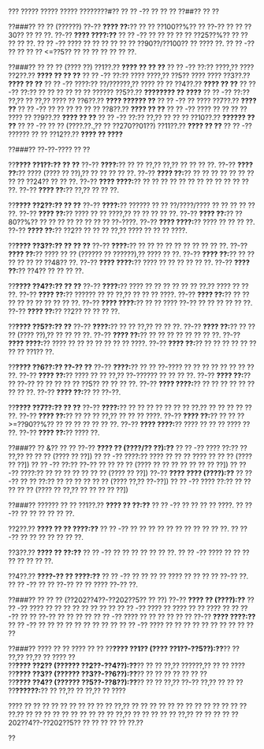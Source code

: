??? ????? ????? ????? ????????#?? ?? ?? -?? ?? ?? ??
??##?? ?? ??

??###?? ?? ?? (??????)
??-?? **???? ??:**?? ?? ?? ??100??%?? ?? ??-?? ?? ?? ??30?? ?? ?? ??.
??-?? **???? ????:??**
?? ?? -?? ?? ?? ?? ?? ?? ??25??%?? ?? ?? ?? ?? ??.
?? ?? -?? ???? ?? ?? ?? ?? ?? ?? ??90??/??100?? ?? ???? ??.
?? ?? -?? ?? ?? ?? ?? <=??5?? ?? ?? ?? ?? ?? ?? ??.

??###?? ?? ?? ?? (???? ??)
??1??.?? **???? ?? ?? ??**
??  ?? -?? ??:?? ????,?? ????
??2??.?? **???? ?? ?? ??**
??  ?? -?? ??:?? ???? ????,?? ??5?? ???? ????
??3??.?? **???? ?? ??**
??  ?? -?? ????:?? ??/??????,?? ???? ?? ??
??4??.?? **???? ?? ??**
??  ?? -?? ??:?? ?? ?? ?? ?? ?? ?? ??????
??5??.?? **???????? ?? ????**
??  ?? -?? ??:?? ??,?? ?? ??,?? ???? ??
??6??.?? **???? ?????? ??**
??  ?? -?? ?? ????
??7??.?? **???? ??**
??  ?? -?? ?? ?? ?? ?? ?? ??
??8??.?? **???? ?? ??**
??  ?? -?? ???? ?? ?? ?? ?? ???? ??
??9??.?? **???? ?? ??**
??  ?? -?? ??:?? ??,?? ?? ?? ??
??10??.?? **?????? ?? ??**
??   ?? -?? ?? ?? (????.??.,?? ?? ??270??01??)
??11??.?? **???? ?? ??**
??   ?? -?? ?????? ?? ??
??12??.?? **???? ?? ????**

??###?? ??-??-???? ?? ??

??**???? ??1??:?? ?? ??**
??-?? **????:**?? ?? ?? ??,?? ??,?? ?? ?? ?? ??.
??-?? **???? ??:**?? ???? (???? ?? ??),?? ?? ?? ?? ?? ??.
??-?? **???? ??:**?? ?? ?? ?? ?? ?? ?? ?? ?? ?? ??24?? ?? ?? ??.
??-?? **???? ????:**?? ?? ?? ?? ?? ?? ?? ?? ?? ?? ?? ?? ?? ??.
??-?? **???? ??:**?? ??,?? ?? ?? ??.

??**???? ??2??:?? ?? ??**
??-?? **????:**?? ?????? ?? ?? ??/????/???? ?? ?? ?? ?? ?? ??.
??-?? **???? ??:**?? ???? ?? ?? ????,?? ?? ?? ?? ?? ??.
??-?? **???? ??:**?? ??80??%?? ?? ?? ?? ?? ?? ?? ?? ?? ??-????.
??-?? **???? ????:**?? ???? ?? ?? ?? ??.
??-?? **???? ??:**?? ??2?? ?? ?? ?? ??,?? ???? ?? ?? ?? ????.

??**???? ??3??:?? ?? ?? ??**
??-?? **????:**?? ?? ?? ?? ?? ?? ?? ?? ?? ?? ??.
??-?? **???? ??:**?? ???? ?? ?? (?????? ?? ??????),?? ???? ?? ??.
??-?? **???? ??:**?? ?? ?? ?? ?? ?? ?? ??48?? ??.
??-?? **???? ????:**?? ???? ?? ?? ?? ?? ?? ??.
??-?? **???? ??:**?? ??4?? ?? ?? ?? ??.

??**???? ??4??:?? ?? ??**
??-?? **????:**?? ???? ?? ?? ?? ?? ?? ?? ??.?? ???? ?? ?? ??.
??-?? **???? ??:**?? ?????? ?? ?? ??,?? ?? ?? ?? ????.
??-?? **???? ??:**?? ?? ?? ?? ?? ?? ?? ?? ?? ?? ??.
??-?? **???? ????:**?? ?? ?? ???? ??-?? ?? ?? ?? ?? ?? ??.
??-?? **???? ??:**?? ??2?? ?? ?? ?? ??.

??**???? ??5??:?? ??**
??-?? **????:**?? ?? ?? ??,?? ?? ?? ??.
??-?? **???? ??:**?? ?? ?? ?? (???? ??),?? ?? ?? ?? ??.
??-?? **???? ??:**?? ?? ?? ?? ?? ?? ?? ?? ??.
??-?? **???? ????:**?? ???? ?? ?? ?? ?? ?? ?? ?? ????.
??-?? **???? ??:**?? ?? ?? ?? ?? ?? ?? ?? ?? ??1?? ??.

??**???? ??6??:?? ??-?? ??**
??-?? **????:**?? ?? ?? ??-???? ?? ?? ?? ?? ?? ?? ?? ?? ??.
??-?? **???? ??:**?? ???? ?? ?? ??,?? ??-?????? ?? ?? ?? ??.
??-?? **???? ??:**?? ?? ??-?? ?? ?? ?? ?? ?? ??5?? ?? ?? ?? ??.
??-?? **???? ????:**?? ?? ?? ?? ?? ?? ?? ?? ?? ??.
??-?? **???? ??:**?? ?? ??-??.

??**???? ??7??:?? ?? ??**
??-?? **????:**?? ?? ?? ?? ?? ?? ?? ?? ??.?? ?? ?? ?? ?? ?? ??.
??-?? **???? ??:**?? ?? ?? ?? ??,?? ?? ?? ?? ????.
??-?? **???? ??:**?? ?? ?? ?? >=??90??%?? ?? ?? ?? ?? ?? ?? ??.
??-?? **???? ????:**?? ???? ?? ?? ?? ???? ?? ??.
??-?? **???? ??:**?? ???? ??.

??###?? ?? &?? ?? ??
??-?? **???? ?? (????/?? ??):??**
?? ?? -?? ???? ??:?? ?? ??,?? ?? ?? ?? (???? ?? ??])
?? ?? -?? ????:?? ???? ?? ?? ?? ???? ?? ?? ?? (???? ?? ??])
?? ?? -?? ??:?? ??-?? ?? ?? ?? ?? (???? ?? ?? ?? ?? ?? ?? ?? ??])
?? ?? -?? ????:?? ?? ?? ?? ?? ?? ?? ?? (???? ?? ??])
??-?? **???? ???? (????):??**
?? ?? -?? ?? ?? ??:?? ?? ?? ?? ?? ?? ?? (???? ??,?? ??-??])
?? ?? -?? ???? ??:?? ?? ?? ?? ?? ?? (???? ?? ??,?? ?? ?? ?? ?? ??])

??###?? ?????? ?? ??
??1??.?? **???? ?? ??:??**
??  ?? -?? ?? ?? ?? ?? ????.
??  ?? -?? ?? ?? ?? ?? ?? ??.

??2??.?? **???? ?? ?? ????:??**
??  ?? -?? ?? ?? ?? ?? ?? ?? ?? ?? ?? ?? ??.
??  ?? -?? ?? ?? ?? ?? ?? ?? ??.

??3??.?? **???? ?? ??:??**
??  ?? -?? ?? ?? ?? ?? ?? ?? ??.
??  ?? -?? ???? ?? ?? ?? ?? ?? ?? ?? ??.

??4??.?? **????-?? ?? ????:??**
??  ?? -?? ?? ?? ?? ?? ???? ?? ?? ?? ?? ??-?? ??.
??  ?? -?? ?? ?? ??-?? ?? ?? ???? ??-?? ??.

??###?? ?? ?? ?? (??202??4??-??202??5?? ?? ??)
??-?? **???? ?? (????):??**
?? ?? -?? ???? ?? ?? ?? ?? ?? ?? ?? ??
?? ?? -?? ???? ?? ???? ?? ?? ???? ??
?? ?? -?? ?? ?? ??-?? ?? ?? ?? ??
?? ?? -?? ???? ?? ?? ?? ?? ?? ??
??-?? **???? ????:??**
?? ?? -?? ?? ?? ?? ?? ?? ?? ?? ?? ??
?? ?? -?? ???? ?? ?? ?? ?? ?? ?? ?? ?? ?? ?? ??

??###?? ???? ?? ?? ???? ?? ??
??**???? ??1?? (???? ??1??-??5??):??**?? ?? ??,?? ??,?? ?? ???? ??  
??**???? ??2?? (?????? ??2??-??4??):??**?? ?? ?? ??,?? ??????,?? ?? ?? ????  
??**???? ??3?? (?????? ??3??-??6??):??**?? ?? ?? ?? ?? ?? ?? ??  
??**???? ??4?? (?????? ??5??-??8??):??**?? ?? ?? ??,?? ??-?? ??,?? ?? ?? ??  
??**??????:**?? ?? ??,?? ?? ??,?? ?? ????

???? ?? ?? ?? ?? ?? ?? ?? ?? ?? ?? ??,?? ?? ?? ?? ?? ?? ?? ?? ?? ?? ?? ?? ?? ?? ??.?? ?? ?? ?? ?? ?? ?? ?? ?? ?? ?? ??,?? ?? ?? ?? ?? ?? ??,?? ?? ?? ?? ?? ??202??4??-??202??5?? ?? ?? ?? ?? ?? ??.??

??